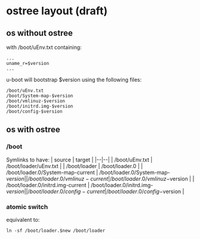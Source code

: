 # ostree layout (draft)

## os without ostree 

with /boot/uEnv.txt containing:
```
...
uname_r=$version
...
```

u-boot will bootstrap $version using the following files:
```
/boot/uEnv.txt
/boot/System-map-$version
/boot/vmlinuz-$version
/boot/initrd.img-$version
/boot/config-$version
```


## os with ostree

### /boot

Symlinks to have:
| source | target |
|--|--|
| /boot/uEnv.txt | /boot/loader/uEnv.txt |
| /boot/loader   | /boot/loader.0  | 
| /boot/loader.0/System-map-current | /boot/loader.0/System-map-$version |
| /boot/loader.0/vmlinuz-current | /boot/loader.0/vmlinuz-$version |
| /boot/loader.0/initrd.img-current | /boot/loader.0/initrd.img-$version |
| /boot/loader.0/config-current | /boot/loader.0/config-$version |


### atomic switch

equivalent to:
```
ln -sf /boot/loader.$new /boot/loader
```

